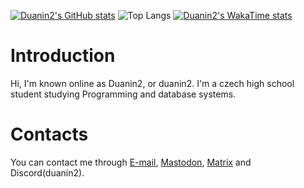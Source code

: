 [![Duanin2's GitHub stats](https://github-readme-stats.vercel.app/api?username=duanin2&show_icons=true)](https://github.com/anuraghazra/github-readme-stats)
![Top Langs](https://github-readme-stats.vercel.app/api/top-langs/?username=duanin2&size_weight=0.5&count_weight=0.5&layout=compact)
[![Duanin2's WakaTime stats](https://github-readme-stats.vercel.app/api/wakatime?username=duanin2)](https://github.com/anuraghazra/github-readme-stats)

# Introduction
Hi, I'm known online as Duanin2, or duanin2. I'm a czech high school student studying Programming and database systems.

# Contacts
You can contact me through [E-mail](mailto:duanin2@duanin2.top), <a rel="me" href="https://mastodon.arch-linux.cz/@duanin2">Mastodon</a>, [Matrix](https://matrix.to/#/@duanin2:duanin2.top) and Discord(duanin2).
